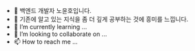 - 👋 백엔드 개발자 노윤호입니다.
- 👀 기존에 알고 있는 지식을 좀 더 깊게 공부하는 것에 흥미를 느낍니다.
- 🌱 I’m currently learning ...
- 💞️ I’m looking to collaborate on ...
- 📫 How to reach me ...

<!---
NoYoonho/NoYoonho is a ✨ special ✨ repository because its `README.md` (this file) appears on your GitHub profile.
You can click the Preview link to take a look at your changes.
--->
